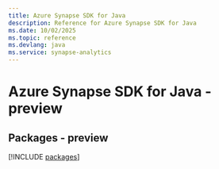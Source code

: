 ```yaml
---
title: Azure Synapse SDK for Java
description: Reference for Azure Synapse SDK for Java
ms.date: 10/02/2025
ms.topic: reference
ms.devlang: java
ms.service: synapse-analytics
---
```

# Azure Synapse SDK for Java - preview
## Packages - preview
[!INCLUDE [packages](synapse-index.md)]